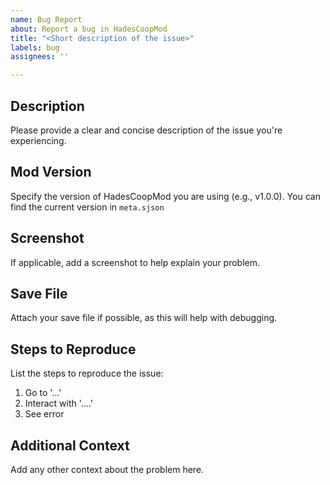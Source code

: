```yaml
---
name: Bug Report
about: Report a bug in HadesCoopMod
title: "<Short description of the issue>"
labels: bug
assignees: ''

---
```


## Description
Please provide a clear and concise description of the issue you're experiencing.

## Mod Version
Specify the version of HadesCoopMod you are using (e.g., v1.0.0). You can find the current version in `meta.sjson`

## Screenshot
If applicable, add a screenshot to help explain your problem.

## Save File
Attach your save file if possible, as this will help with debugging.

## Steps to Reproduce
List the steps to reproduce the issue:
1. Go to '...'
2. Interact with '....'
3. See error

## Additional Context
Add any other context about the problem here.